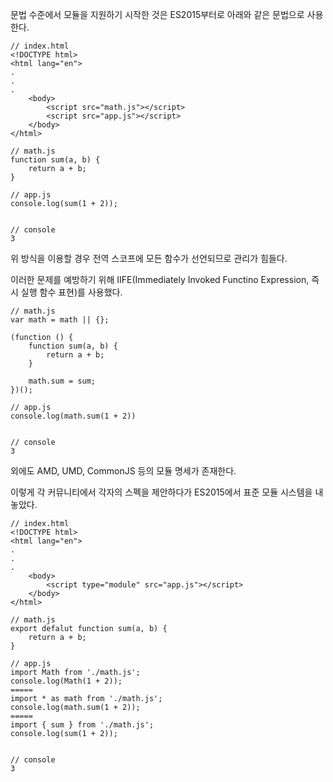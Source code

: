 문법 수준에서 모듈을 지원하기 시작한 것은 ES2015부터로 아래와 같은 문법으로 사용한다.

```
// index.html
<!DOCTYPE html>
<html lang="en">
.
.
.
    <body>
        <script src="math.js"></script>
        <script src="app.js"></script>
    </body>
</html>

// math.js
function sum(a, b) {
    return a + b;
}

// app.js
console.log(sum(1 + 2));


// console
3
```

위 방식을 이용할 경우 전역 스코프에 모든 함수가 선언되므로 관리가 힘들다.

이러한 문제를 예방하기 위해 IIFE(Immediately Invoked Functino Expression, 즉시 실행 함수 표현)를 사용했다.

```
// math.js
var math = math || {};

(function () {
    function sum(a, b) {
        return a + b;
    }

    math.sum = sum;
})();

// app.js
console.log(math.sum(1 + 2))


// console
3
```

외에도 AMD, UMD, CommonJS 등의 모듈 명세가 존재한다.

이렇게 각 커뮤니티에서 각자의 스펙을 제안하다가 ES2015에서 표준 모듈 시스템을 내 놓았다.

```
// index.html
<!DOCTYPE html>
<html lang="en">
.
.
.
    <body>
        <script type="module" src="app.js"></script>
    </body>
</html>

// math.js
export defalut function sum(a, b) {
    return a + b;
}

// app.js
import Math from './math.js';
console.log(Math(1 + 2));
=====
import * as math from './math.js';
console.log(math.sum(1 + 2));
=====
import { sum } from './math.js';
console.log(sum(1 + 2));


// console
3
```